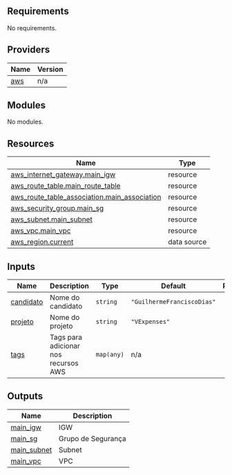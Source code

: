 <!-- BEGIN_TF_DOCS -->
## Requirements

No requirements.

## Providers

| Name | Version |
|------|---------|
| <a name="provider_aws"></a> [aws](#provider\_aws) | n/a |

## Modules

No modules.

## Resources

| Name | Type |
|------|------|
| [aws_internet_gateway.main_igw](https://registry.terraform.io/providers/hashicorp/aws/latest/docs/resources/internet_gateway) | resource |
| [aws_route_table.main_route_table](https://registry.terraform.io/providers/hashicorp/aws/latest/docs/resources/route_table) | resource |
| [aws_route_table_association.main_association](https://registry.terraform.io/providers/hashicorp/aws/latest/docs/resources/route_table_association) | resource |
| [aws_security_group.main_sg](https://registry.terraform.io/providers/hashicorp/aws/latest/docs/resources/security_group) | resource |
| [aws_subnet.main_subnet](https://registry.terraform.io/providers/hashicorp/aws/latest/docs/resources/subnet) | resource |
| [aws_vpc.main_vpc](https://registry.terraform.io/providers/hashicorp/aws/latest/docs/resources/vpc) | resource |
| [aws_region.current](https://registry.terraform.io/providers/hashicorp/aws/latest/docs/data-sources/region) | data source |

## Inputs

| Name | Description | Type | Default | Required |
|------|-------------|------|---------|:--------:|
| <a name="input_candidato"></a> [candidato](#input\_candidato) | Nome do candidato | `string` | `"GuilhermeFranciscoDias"` | no |
| <a name="input_projeto"></a> [projeto](#input\_projeto) | Nome do projeto | `string` | `"VExpenses"` | no |
| <a name="input_tags"></a> [tags](#input\_tags) | Tags para adicionar nos recursos AWS | `map(any)` | n/a | yes |

## Outputs

| Name | Description |
|------|-------------|
| <a name="output_main_igw"></a> [main\_igw](#output\_main\_igw) | IGW |
| <a name="output_main_sg"></a> [main\_sg](#output\_main\_sg) | Grupo de Segurança |
| <a name="output_main_subnet"></a> [main\_subnet](#output\_main\_subnet) | Subnet |
| <a name="output_main_vpc"></a> [main\_vpc](#output\_main\_vpc) | VPC |
<!-- END_TF_DOCS -->